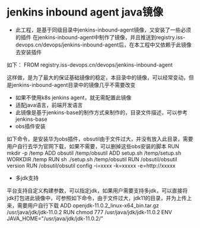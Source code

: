 
# jenkins inbound agent java镜像

- 此工程，是基于同级目录中jenkins-inbound-agent镜像，又安装了一些必须的插件
在jenkins-inbound-agent中制作了镜像，并且推送到registry.iss-devops.cn/devops/jenkins-inbound-agent后，在本工程中又依赖于此镜像去安装插件

如下：
FROM registry.iss-devops.cn/devops/jenkins-inbound-agent

这样做，是为了最大的保证基础镜像的稳定，本目录中的镜像，可以经常变动，但是jenkins-inbound-agent目录中的镜像几乎不需要改变

- 如果不使用k8s jenkins agent，就无需配置此镜像
- 适配java语言，前端开发语言
- 此镜像是基于jenkins-base的制作方式来制作的，目录文件描述，可以参考jenkins-base
- obs插件安装

如下命令，是安装华为obs插件，obsutil由于文件过大，并没有放入此目录，需要用户自行去华为官网下载，如果不需要，可以删掉这些obs安装的脚本
RUN mkdir -p /temp
ADD obsutil /temp/obsutil
ADD setup.sh /temp/setup.sh
WORKDIR /temp
RUN sh ./setup.sh /temp/obsutil
RUN /obsutil/obsutil version
RUN /obsutil/obsutil config -i=xxxx -k=xxxxx -e=http://xxxxx

- 多jdk支持

平台支持自定义构建参数，可以指定jdk，如果用户需要支持多jdk，可以直接将jdk打包进此镜像中，可参照如下命令，由于文件过大，jdk11的目录，并为上传上来，需要用户自行下载
ADD openjdk-11.0.2_linux-x64_bin.tar.gz /usr/java/jdk/jdk-11.0.2
RUN chmod 777 /usr/java/jdk/jdk-11.0.2
ENV JAVA_HOME="/usr/java/jdk/jdk-11.0.2/"